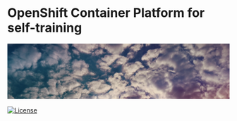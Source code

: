 # OpenShift Container Platform for self-training

![openshift_trainings background](https://github.com/bysnupy/openshift_trainings/blob/master/.images/cloud_background.jpg)

[![License](https://i.creativecommons.org/l/by-nc-nd/4.0/88x31.png)](http://creativecommons.org/licenses/by-nc-nd/4.0/)
